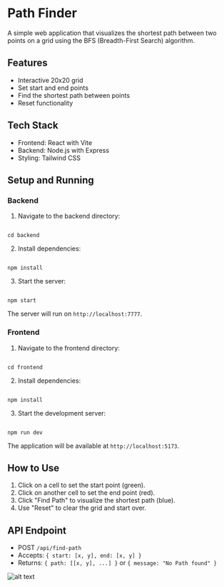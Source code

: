 # Path Finder

A simple web application that visualizes the shortest path between two points on a grid using the BFS (Breadth-First Search) algorithm.

## Features

- Interactive 20x20 grid
- Set start and end points
- Find the shortest path between points
- Reset functionality

## Tech Stack

- Frontend: React with Vite
- Backend: Node.js with Express
- Styling: Tailwind CSS

## Setup and Running

### Backend

1. Navigate to the backend directory:

```

cd backend

```

2. Install dependencies:

```

npm install

```

3. Start the server:

```

npm start

```

The server will run on `http://localhost:7777`.

### Frontend

1. Navigate to the frontend directory:

```

cd frontend

```

2. Install dependencies:

```

npm install

```

3. Start the development server:

```

npm run dev

```

The application will be available at `http://localhost:5173`.

## How to Use

1. Click on a cell to set the start point (green).
2. Click on another cell to set the end point (red).
3. Click "Find Path" to visualize the shortest path (blue).
4. Use "Reset" to clear the grid and start over.

## API Endpoint

- POST `/api/find-path`
- Accepts: `{ start: [x, y], end: [x, y] }`
- Returns: `{ path: [[x, y], ...] }` or `{ message: "No Path found" }`

![alt text](image.png)
